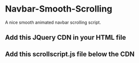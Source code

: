 # Navbar-Smooth-Scrolling
A nice smooth animated navbar scrolling script.

## Add this JQuery CDN in your HTML file
 <script src="https://code.jquery.com/jquery-3.5.0.js"></script>
## Add this scrollscript.js file below the CDN
 <script src="./js/scrollscript.js"></script>

